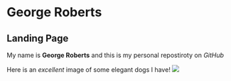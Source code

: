 # George Roberts
## Landing Page
My name is **George Roberts** and this is my personal repostiroty on *GitHub* 

Here is an *excellent* image of some elegant dogs I have!
![](dog.jpg)

